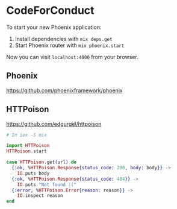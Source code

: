 # CodeForConduct

To start your new Phoenix application:

1. Install dependencies with `mix deps.get`
2. Start Phoenix router with `mix phoenix.start`

Now you can visit `localhost:4000` from your browser.


## Phoenix

https://github.com/phoenixframework/phoenix



## HTTPoison

https://github.com/edgurgel/httpoison

```elixir
# In iex -S mix

import HTTPoison
HTTPoison.start

case HTTPoison.get(url) do
  {:ok, %HTTPoison.Response{status_code: 200, body: body}} ->
    IO.puts body
  {:ok, %HTTPoison.Response{status_code: 404}} ->
    IO.puts "Not found :("
  {:error, %HTTPoison.Error{reason: reason}} ->
    IO.inspect reason
end
```
